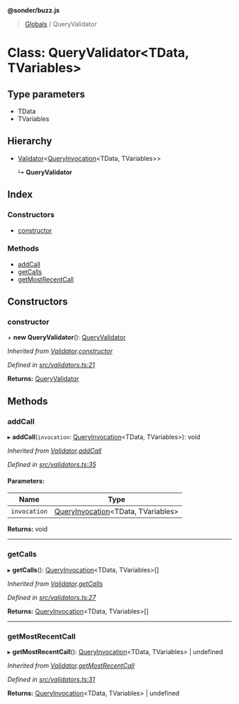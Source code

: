 **@sonder/buzz.js**

> [Globals](../README.md) / QueryValidator

# Class: QueryValidator\<**TData, TVariables**>

## Type parameters

- TData
- TVariables

## Hierarchy

- [Validator](validator.md)\<[QueryInvocation](../interfaces/queryinvocation.md)\<TData, TVariables>>

  ↳ **QueryValidator**

## Index

### Constructors

- [constructor](queryvalidator.md#constructor)

### Methods

- [addCall](queryvalidator.md#addcall)
- [getCalls](queryvalidator.md#getcalls)
- [getMostRecentCall](queryvalidator.md#getmostrecentcall)

## Constructors

### constructor

\+ **new QueryValidator**(): [QueryValidator](queryvalidator.md)

_Inherited from [Validator](validator.md).[constructor](validator.md#constructor)_

_Defined in [src/validators.ts:21](https://github.com/Flatbook/buzz.js/blob/70f8e7c/src/validators.ts#L21)_

**Returns:** [QueryValidator](queryvalidator.md)

## Methods

### addCall

▸ **addCall**(`invocation`: [QueryInvocation](../interfaces/queryinvocation.md)\<TData, TVariables>): void

_Inherited from [Validator](validator.md).[addCall](validator.md#addcall)_

_Defined in [src/validators.ts:35](https://github.com/Flatbook/buzz.js/blob/70f8e7c/src/validators.ts#L35)_

#### Parameters:

| Name         | Type                                                                    |
| ------------ | ----------------------------------------------------------------------- |
| `invocation` | [QueryInvocation](../interfaces/queryinvocation.md)\<TData, TVariables> |

**Returns:** void

---

### getCalls

▸ **getCalls**(): [QueryInvocation](../interfaces/queryinvocation.md)\<TData, TVariables>[]

_Inherited from [Validator](validator.md).[getCalls](validator.md#getcalls)_

_Defined in [src/validators.ts:27](https://github.com/Flatbook/buzz.js/blob/70f8e7c/src/validators.ts#L27)_

**Returns:** [QueryInvocation](../interfaces/queryinvocation.md)\<TData, TVariables>[]

---

### getMostRecentCall

▸ **getMostRecentCall**(): [QueryInvocation](../interfaces/queryinvocation.md)\<TData, TVariables> \| undefined

_Inherited from [Validator](validator.md).[getMostRecentCall](validator.md#getmostrecentcall)_

_Defined in [src/validators.ts:31](https://github.com/Flatbook/buzz.js/blob/70f8e7c/src/validators.ts#L31)_

**Returns:** [QueryInvocation](../interfaces/queryinvocation.md)\<TData, TVariables> \| undefined
